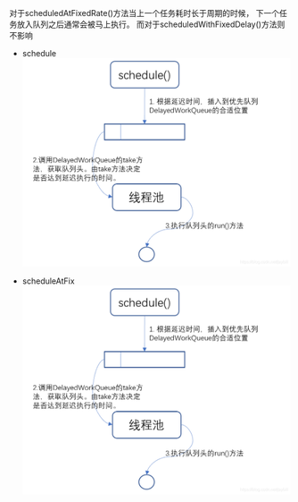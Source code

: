 对于scheduledAtFixedRate()方法当上一个任务耗时长于周期的时候， 下一个任务放入队列之后通常会被马上执行。
而对于scheduledWithFixedDelay()方法则不影响

- schedule
![shedule](./img/ScheduledThreadPoolExecutor.schedule.png)

- scheduleAtFix
![scheduleAtFix](./img/ScheduledThreadPoolExecutor.schedule.png)

